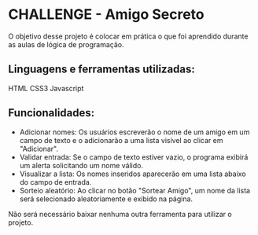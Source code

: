 # CHALLENGE - Amigo Secreto

O objetivo desse projeto é colocar em prática o que foi aprendido durante as aulas de lógica de programação.

## Linguagens e ferramentas utilizadas:
HTML
CSS3
Javascript

## Funcionalidades:
<ul>
  <li>Adicionar nomes: Os usuários escreverão o nome de um amigo em um campo de texto e o adicionarão a uma lista visível ao clicar em "Adicionar".</li>
<li>Validar entrada: Se o campo de texto estiver vazio, o programa exibirá um alerta solicitando um nome válido.</li>
<li>Visualizar a lista: Os nomes inseridos aparecerão em uma lista abaixo do campo de entrada.</li>
<li>Sorteio aleatório: Ao clicar no botão "Sortear Amigo", um nome da lista será selecionado aleatoriamente e exibido na página.</li></ul>

Não será necessário baixar nenhuma outra ferramenta para utilizar o projeto.
